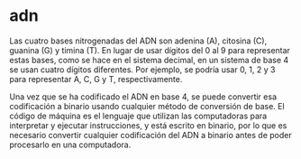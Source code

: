 # adn
Las cuatro bases nitrogenadas del ADN son adenina (A), citosina (C), guanina (G) y timina (T). En lugar de usar dígitos del 0 al 9 para representar estas bases, como se hace en el sistema decimal, en un sistema de base 4 se usan cuatro dígitos diferentes. Por ejemplo, se podría usar 0, 1, 2 y 3 para representar A, C, G y T, respectivamente.

Una vez que se ha codificado el ADN en base 4, se puede convertir esa codificación a binario usando cualquier método de conversión de base. El código de máquina es el lenguaje que utilizan las computadoras para interpretar y ejecutar instrucciones, y está escrito en binario, por lo que es necesario convertir cualquier codificación del ADN a binario antes de poder procesarlo en una computadora.
